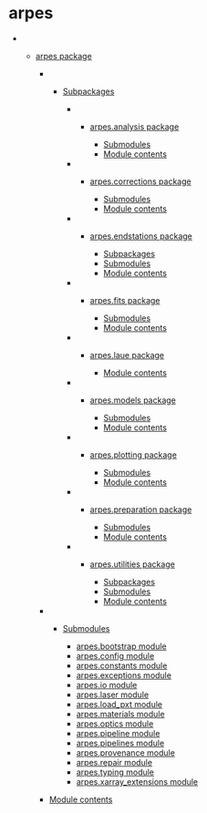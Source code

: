 # arpes

  -   - [arpes package](arpes)
        
          -   - [Subpackages](arpes#subpackages)
                
                  -   - [arpes.analysis package](arpes.analysis)
                        
                          - [Submodules](arpes.analysis#submodules)
                          - [Module
                            contents](arpes.analysis#module-arpes.analysis)
                
                  -   - [arpes.corrections package](arpes.corrections)
                        
                          - [Submodules](arpes.corrections#submodules)
                          - [Module
                            contents](arpes.corrections#module-arpes.corrections)
                
                  -   - [arpes.endstations package](arpes.endstations)
                        
                          - [Subpackages](arpes.endstations#subpackages)
                          - [Submodules](arpes.endstations#submodules)
                          - [Module
                            contents](arpes.endstations#module-arpes.endstations)
                
                  -   - [arpes.fits package](arpes.fits)
                        
                          - [Submodules](arpes.fits#submodules)
                          - [Module
                            contents](arpes.fits#module-arpes.fits)
                
                  -   - [arpes.laue package](arpes.laue)
                        
                          - [Module
                            contents](arpes.laue#module-arpes.laue)
                
                  -   - [arpes.models package](arpes.models)
                        
                          - [Submodules](arpes.models#submodules)
                          - [Module
                            contents](arpes.models#module-arpes.models)
                
                  -   - [arpes.plotting package](arpes.plotting)
                        
                          - [Submodules](arpes.plotting#submodules)
                          - [Module
                            contents](arpes.plotting#module-arpes.plotting)
                
                  -   - [arpes.preparation package](arpes.preparation)
                        
                          - [Submodules](arpes.preparation#submodules)
                          - [Module
                            contents](arpes.preparation#module-arpes.preparation)
                
                  -   - [arpes.utilities package](arpes.utilities)
                        
                          - [Subpackages](arpes.utilities#subpackages)
                          - [Submodules](arpes.utilities#submodules)
                          - [Module
                            contents](arpes.utilities#module-arpes.utilities)
        
          -   - [Submodules](arpes#submodules)
                
                  - [arpes.bootstrap module](arpes.bootstrap)
                  - [arpes.config module](arpes.config)
                  - [arpes.constants module](arpes.constants)
                  - [arpes.exceptions module](arpes.exceptions)
                  - [arpes.io module](arpes.io)
                  - [arpes.laser module](arpes.laser)
                  - [arpes.load\_pxt module](arpes.load_pxt)
                  - [arpes.materials module](arpes.materials)
                  - [arpes.optics module](arpes.optics)
                  - [arpes.pipeline module](arpes.pipeline)
                  - [arpes.pipelines module](arpes.pipelines)
                  - [arpes.provenance module](arpes.provenance)
                  - [arpes.repair module](arpes.repair)
                  - [arpes.typing module](arpes.typing)
                  - [arpes.xarray\_extensions
                    module](arpes.xarray_extensions)
        
          - [Module contents](arpes#module-arpes)

